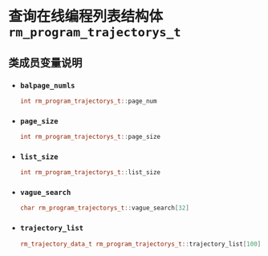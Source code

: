 # 查询在线编程列表结构体`rm_program_trajectorys_t`

## 类成员变量说明

- ### `balpage_numls`

    ```C++
    int rm_program_trajectorys_t::page_num
    ```

- ### `page_size`

    ```C++
    int rm_program_trajectorys_t::page_size
    ```

- ### `list_size`

    ```C++
    int rm_program_trajectorys_t::list_size
    ```

- ### `vague_search`

    ```C++
    char rm_program_trajectorys_t::vague_search[32]
    ```

- ### `trajectory_list`

    ```C++
    rm_trajectory_data_t rm_program_trajectorys_t::trajectory_list[100]
    ```

